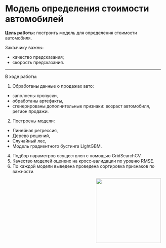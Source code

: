 
 <h1> 
  Модель определения стоимости автомобилей
</h1>

 **Цель работы:** построить модель для определения стоимости автомобиля. 

Заказчику важны:
- качество предсказания;
- скорость предсказания.
---------
В ходе работы:
1. Обработаны данные о продажах авто: 
- заполнены пропуски, 
- обработаны артефакты, 
- сгенерированы дополнительные признаки: возраст автомобиля, регион продажи. 
2. Построены модели:
- Линейная регрессия, 
- Дерево решений, 
- Случайный лес, 
- Модель градиентного бустинга LightGBM.
4. Подбор параметров осуществлен с помощью GridSearchCV.
5. Качество моделей оценено на кросс-валидации по уровню RMSE.
6. По каждой модели выведена проведена сортировка признаков по важности.
<div id="header" align="right">
  <img src="https://www.ccarprice.com/products/Mercedes-Benz-AMG-GT-Roadstar-2020.jpg" width="210"/>
</div>
